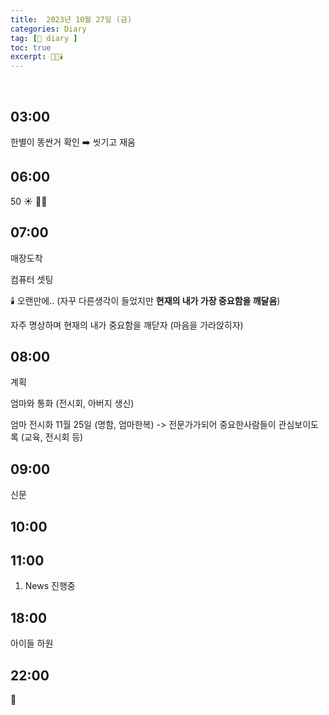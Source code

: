 ```yaml
---
title:  2023년 10월 27일 (금)
categories: Diary
tag: [📒 diary ]
toc: true
excerpt: 🤸🏻🕯️ 
---
```

​
## 03:00

한별이 똥싼거 확인 ➡️ 씻기고 재움

## 06:00

50 ☀️ 🤸🏻

## 07:00

매장도착

컴퓨터 셋팅 

🕯️ 오랜만에.. (자꾸 다른생각이 들었지만 **현재의 내가 가장 중요함을 깨달음**)

자주 명상하며 현재의 내가 중요함을 깨닫자 (마음을 가라앉히자)

## 08:00

계획

엄마와 통화 (전시회, 아버지 생신)

엄마 전시화 11월 25일 (명함, 엄마한복) -> 전문가가되어 중요한사람들이 관심보이도록 (교육, 전시회 등)

## 09:00

신문

## 10:00

## 11:00

1. News 진행중

## 18:00

아이들 하원

## 22:00

🌙

<br><br><br>